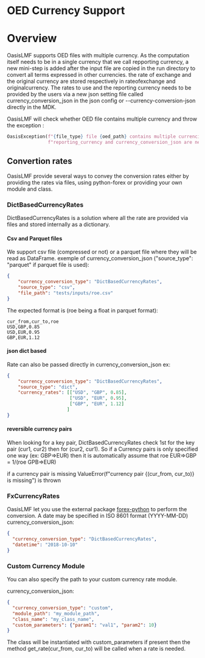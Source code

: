 OED Currency Support
=======================

# Overview
OasisLMF supports OED files with multiple currency. As the computation itself needs to be in a single currency that we call
repporting currency, a new mini-step is added after the input file are copied in the run directory to convert all terms 
expressed in other currencies. the rate of exchange and the original currency are stored respectively in rateofexchange
and originalcurrency. The rates to use and the reporting currency needs to be provided by the users via a new json
setting file called currency_conversion_json in the json config or --currency-conversion-json directly in the MDK.

OasisLMF will check whether OED file contains multiple currency and throw the exception :
```python
OasisException(f"{file_type} file {oed_path} contains multiple currencies,"
               f"reporting_currency and currency_conversion_json are necessary to perform computation")
```

## Convertion rates
OasisLMF provide several ways to convey the conversion rates either by providing the rates via files, using python-forex
or providing your own module and class.

### DictBasedCurrencyRates
DictBasedCurrencyRates is a solution where all the rate are provided via files and stored internally as a dictionary.

#### Csv and Parquet files
We support csv file (compressed or not) or a parquet file where they will be read as DataFrame.
exemple of currency_conversion_json ("source_type": "parquet" if parquet file is used):
```json
{
    "currency_conversion_type": "DictBasedCurrencyRates",
    "source_type": "csv",
    "file_path": "tests/inputs/roe.csv"
}
```

The expected format is (roe being a float in parquet format):
```
cur_from,cur_to,roe
USD,GBP,0.85
USD,EUR,0.95
GBP,EUR,1.12
```

#### json dict based
Rate can also be passed directly in currency_conversion_json
ex:
```json
{
    "currency_conversion_type": "DictBasedCurrencyRates",
    "source_type": "dict",
    "currency_rates": [["USD", "GBP", 0.85],
                       ["USD", "EUR", 0.95],
                       ["GBP", "EUR", 1.12]
                      ]
}
```
 
#### reversible currency pairs
When looking for a key pair, DictBasedCurrencyRates check 1st for the key pair (cur1, cur2) then for (cur2, cur1).
So if a Currency pairs is only specified one way (ex: GBP=>EUR) then it is automatically assume that 
roe EUR=>GBP = 1/(roe GPB=>EUR)

if a currency pair is missing ValueError(f"currency pair {(cur_from, cur_to)} is missing") is thrown


### FxCurrencyRates
OasisLMF let you use the external package [forex-python](https://forex-python.readthedocs.io/en/latest/usage.html)
to perform the conversion. A date may be specified in ISO 8601 format (YYYY-MM-DD)
currency_conversion_json: 
```json
{
  "currency_conversion_type": "DictBasedCurrencyRates",
  "datetime": "2018-10-10"
}
```

### Custom Currency Module
You can also specify the path to your custom currency rate module.

currency_conversion_json: 
```json
{
  "currency_conversion_type": "custom",
  "module_path": "my_module_path",
  "class_name": "my_class_name",
  "custom_parameters": {"param1": "val1", "param2": 10}
}
```
The class will be instantiated with custom_parameters if present then the method get_rate(cur_from, cur_to) will be
called when a rate is needed. 
